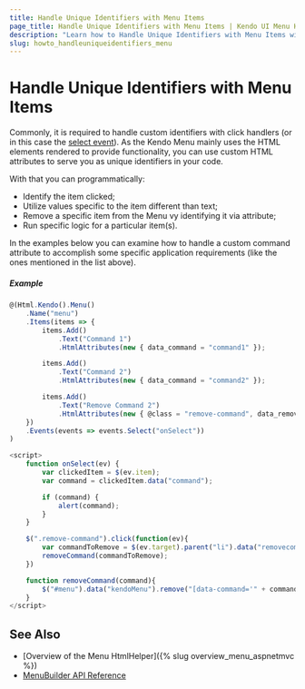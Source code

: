 ```yaml
---
title: Handle Unique Identifiers with Menu Items
page_title: Handle Unique Identifiers with Menu Items | Kendo UI Menu HtmlHelper
description: "Learn how to Handle Unique Identifiers with Menu Items with the Kendo UI Menu in ASP.NET MVC applications."
slug: howto_handleuniqueidentifiers_menu
---
```


# Handle Unique Identifiers with Menu Items

Commonly, it is required to handle custom identifiers with click handlers (or in this case the [select event](/api/javascript/ui/menu#events-select)). As the Kendo Menu mainly uses the HTML elements rendered to provide functionality, you can use custom HTML attributes to serve you as unique identifiers in your code.  

With that you can programmatically:

* Identify the item clicked;
* Utilize values specific to the item different than text;
* Remove a specific item from the Menu vy identifying it via attribute;
* Run specific logic for a particular item(s). 

In the examples below you can examine how to handle a custom command attribute to accomplish some specific application requirements (like the ones mentioned in the list above).

##### Example

```js
@(Html.Kendo().Menu()
    .Name("menu")
    .Items(items => {
        items.Add()
            .Text("Command 1")
            .HtmlAttributes(new { data_command = "command1" });

        items.Add()
            .Text("Command 2")
            .HtmlAttributes(new { data_command = "command2" });

        items.Add()
            .Text("Remove Command 2")
            .HtmlAttributes(new { @class = "remove-command", data_removecommand = "command2" });
    })
    .Events(events => events.Select("onSelect"))
)

<script>
    function onSelect(ev) {
        var clickedItem = $(ev.item);
        var command = clickedItem.data("command");

        if (command) {
            alert(command);
        }
    }

    $(".remove-command").click(function(ev){
        var commandToRemove = $(ev.target).parent("li").data("removecommand");
        removeCommand(commandToRemove);
    })

    function removeCommand(command){
        $("#menu").data("kendoMenu").remove("[data-command='" + command + "']");
    }
</script>
```

## See Also

* [Overview of the Menu HtmlHelper]({% slug overview_menu_aspnetmvc %})
* [MenuBuilder API Reference](/api/Kendo.Mvc.UI.Fluent/MenuBuilder)
